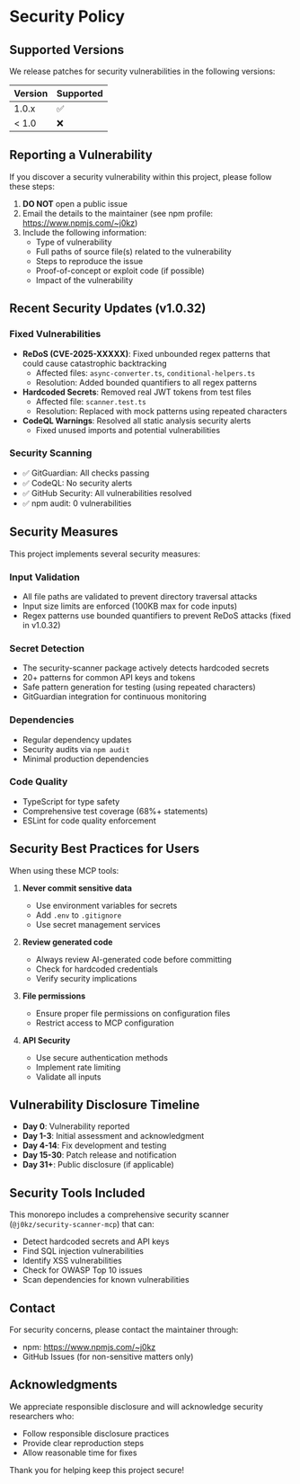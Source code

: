 # Security Policy

## Supported Versions

We release patches for security vulnerabilities in the following versions:

| Version | Supported          |
| ------- | ------------------ |
| 1.0.x   | :white_check_mark: |
| < 1.0   | :x:                |

## Reporting a Vulnerability

If you discover a security vulnerability within this project, please follow these steps:

1. **DO NOT** open a public issue
2. Email the details to the maintainer (see npm profile: https://www.npmjs.com/~j0kz)
3. Include the following information:
   - Type of vulnerability
   - Full paths of source file(s) related to the vulnerability
   - Steps to reproduce the issue
   - Proof-of-concept or exploit code (if possible)
   - Impact of the vulnerability

## Recent Security Updates (v1.0.32)

### Fixed Vulnerabilities
- **ReDoS (CVE-2025-XXXXX)**: Fixed unbounded regex patterns that could cause catastrophic backtracking
  - Affected files: `async-converter.ts`, `conditional-helpers.ts`
  - Resolution: Added bounded quantifiers to all regex patterns
- **Hardcoded Secrets**: Removed real JWT tokens from test files
  - Affected file: `scanner.test.ts`
  - Resolution: Replaced with mock patterns using repeated characters
- **CodeQL Warnings**: Resolved all static analysis security alerts
  - Fixed unused imports and potential vulnerabilities

### Security Scanning
- ✅ GitGuardian: All checks passing
- ✅ CodeQL: No security alerts
- ✅ GitHub Security: All vulnerabilities resolved
- ✅ npm audit: 0 vulnerabilities

## Security Measures

This project implements several security measures:

### Input Validation
- All file paths are validated to prevent directory traversal attacks
- Input size limits are enforced (100KB max for code inputs)
- Regex patterns use bounded quantifiers to prevent ReDoS attacks (fixed in v1.0.32)

### Secret Detection
- The security-scanner package actively detects hardcoded secrets
- 20+ patterns for common API keys and tokens
- Safe pattern generation for testing (using repeated characters)
- GitGuardian integration for continuous monitoring

### Dependencies
- Regular dependency updates
- Security audits via `npm audit`
- Minimal production dependencies

### Code Quality
- TypeScript for type safety
- Comprehensive test coverage (68%+ statements)
- ESLint for code quality enforcement

## Security Best Practices for Users

When using these MCP tools:

1. **Never commit sensitive data**
   - Use environment variables for secrets
   - Add `.env` to `.gitignore`
   - Use secret management services

2. **Review generated code**
   - Always review AI-generated code before committing
   - Check for hardcoded credentials
   - Verify security implications

3. **File permissions**
   - Ensure proper file permissions on configuration files
   - Restrict access to MCP configuration

4. **API Security**
   - Use secure authentication methods
   - Implement rate limiting
   - Validate all inputs

## Vulnerability Disclosure Timeline

- **Day 0**: Vulnerability reported
- **Day 1-3**: Initial assessment and acknowledgment
- **Day 4-14**: Fix development and testing
- **Day 15-30**: Patch release and notification
- **Day 31+**: Public disclosure (if applicable)

## Security Tools Included

This monorepo includes a comprehensive security scanner (`@j0kz/security-scanner-mcp`) that can:
- Detect hardcoded secrets and API keys
- Find SQL injection vulnerabilities
- Identify XSS vulnerabilities
- Check for OWASP Top 10 issues
- Scan dependencies for known vulnerabilities

## Contact

For security concerns, please contact the maintainer through:
- npm: https://www.npmjs.com/~j0kz
- GitHub Issues (for non-sensitive matters only)

## Acknowledgments

We appreciate responsible disclosure and will acknowledge security researchers who:
- Follow responsible disclosure practices
- Provide clear reproduction steps
- Allow reasonable time for fixes

Thank you for helping keep this project secure!